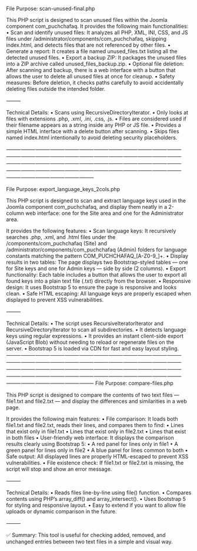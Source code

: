 File Purpose: scan-unused-final.php

This PHP script is designed to scan unused files within the Joomla component com_puchchafaq.
It provides the following main functionalities:
	•	Scan and identify unused files:
It analyzes all PHP, XML, INI, CSS, and JS files under /administrator/components/com_puchchafaq, skipping index.html, and detects files that are not referenced by other files.
	•	Generate a report:
It creates a file named unused_files.txt listing all the detected unused files.
	•	Export a backup ZIP:
It packages the unused files into a ZIP archive called unused_files_backup.zip.
	•	Optional file deletion:
After scanning and backup, there is a web interface with a button that allows the user to delete all unused files at once for cleanup.
	•	Safety measures:
Before deletion, it checks paths carefully to avoid accidentally deleting files outside the intended folder.

⸻

Technical Details:
	•	Scans using RecursiveDirectoryIterator.
	•	Only looks at files with extensions .php, .xml, .ini, .css, .js.
	•	Files are considered used if their filename appears as a string inside any PHP or JS file.
	•	Provides a simple HTML interface with a delete button after scanning.
	•	Skips files named index.html intentionally to avoid deleting security placeholders.

⸻⸻⸻⸻⸻⸻⸻⸻⸻⸻⸻⸻⸻⸻⸻⸻⸻⸻⸻⸻⸻⸻⸻⸻⸻⸻⸻⸻⸻⸻⸻⸻⸻⸻⸻⸻⸻⸻⸻⸻⸻⸻⸻⸻⸻⸻⸻⸻⸻⸻⸻⸻⸻⸻

File Purpose: export_language_keys_2cols.php

This PHP script is designed to scan and extract language keys used in the Joomla component com_puchchafaq, and display them neatly in a 2-column web interface: one for the Site area and one for the Administrator area.

It provides the following features:
	•	Scan language keys:
It recursively searches .php, .xml, and .html files under the /components/com_puchchafaq (Site) and /administrator/components/com_puchchafaq (Admin) folders for language constants matching the pattern COM_PUCHCHAFAQ_[A-Z0-9_]+.
	•	Display results in two tables:
The page displays two Bootstrap-styled tables — one for Site keys and one for Admin keys — side by side (2 columns).
	•	Export functionality:
Each table includes a button that allows the user to export all found keys into a plain text file (.txt) directly from the browser.
	•	Responsive design:
It uses Bootstrap 5 to ensure the page is responsive and looks clean.
	•	Safe HTML escaping:
All language keys are properly escaped when displayed to prevent XSS vulnerabilities.

⸻

Technical Details:
	•	The script uses RecursiveIteratorIterator and RecursiveDirectoryIterator to scan all subdirectories.
	•	It detects language keys using regular expressions.
	•	It provides an instant client-side export (JavaScript Blob) without needing to reload or regenerate files on the server.
	•	Bootstrap 5 is loaded via CDN for fast and easy layout styling.
⸻⸻⸻⸻⸻⸻⸻⸻⸻⸻⸻⸻⸻⸻⸻⸻⸻⸻⸻⸻⸻⸻⸻⸻⸻⸻⸻⸻⸻⸻⸻⸻⸻⸻⸻⸻⸻⸻⸻⸻⸻⸻⸻⸻⸻⸻⸻⸻⸻⸻⸻⸻⸻⸻
File Purpose: compare-files.php

This PHP script is designed to compare the contents of two text files — file1.txt and file2.txt — and display the differences and similarities in a web page.

It provides the following main features:
	•	File comparison:
It loads both file1.txt and file2.txt, reads their lines, and compares them to find:
	•	Lines that exist only in file1.txt
	•	Lines that exist only in file2.txt
	•	Lines that exist in both files
	•	User-friendly web interface:
It displays the comparison results clearly using Bootstrap 5:
	•	A red panel for lines only in file1
	•	A green panel for lines only in file2
	•	A blue panel for lines common to both
	•	Safe output:
All displayed lines are properly HTML-escaped to prevent XSS vulnerabilities.
	•	File existence check:
If file1.txt or file2.txt is missing, the script will stop and show an error message.

⸻

Technical Details:
	•	Reads files line-by-line using file() function.
	•	Compares contents using PHP’s array_diff() and array_intersect().
	•	Uses Bootstrap 5 for styling and responsive layout.
	•	Easy to extend if you want to allow file uploads or dynamic comparison in the future.

⸻

✅ Summary:
This tool is useful for checking added, removed, and unchanged entries between two text files in a simple and visual way.
